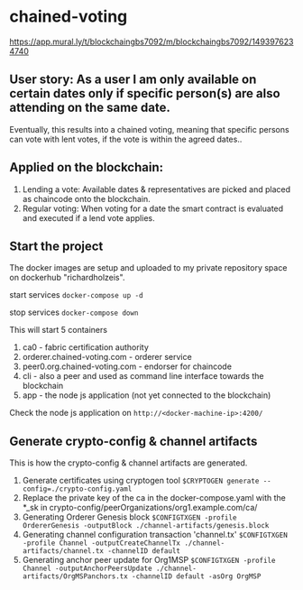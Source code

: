 # chained-voting

https://app.mural.ly/t/blockchaingbs7092/m/blockchaingbs7092/1493976234740

## User story: As a user I am only available on certain dates only if specific person(s) are also attending on the same date.

Eventually, this results into a chained voting, meaning that specific persons can vote with lent votes, if the vote is within the agreed dates..

## Applied on the blockchain: 

 1. Lending a vote: Available dates & representatives are picked and placed as chaincode onto the blockchain.
 2. Regular voting: When voting for a date the smart contract is evaluated and executed if a lend vote applies.

## Start the project

The docker images are setup and uploaded to my private repository space on dockerhub "richardholzeis".

start services
```docker-compose up -d```

stop services
```docker-compose down```

This will start 5 containers

1. ca0 - fabric certification authority 
2. orderer.chained-voting.com - orderer service
3. peer0.org.chained-voting.com - endorser for chaincode
4. cli - also a peer and used as command line interface towards the blockchain
5. app - the node js application (not yet connected to the blockchain)

Check the node js application on `http://<docker-machine-ip>:4200/`

## Generate crypto-config & channel artifacts
This is how the crypto-config & channel artifacts are generated.

1. Generate certificates using cryptogen tool
```$CRYPTOGEN generate --config=./crypto-config.yaml```
2. Replace the private key of the ca in the docker-compose.yaml with the *_sk in  crypto-config/peerOrganizations/org1.example.com/ca/
3. Generating Orderer Genesis block
```$CONFIGTXGEN -profile OrdererGenesis -outputBlock ./channel-artifacts/genesis.block```
4. Generating channel configuration transaction 'channel.tx'
```$CONFIGTXGEN -profile Channel -outputCreateChannelTx ./channel-artifacts/channel.tx -channelID default```
5. Generating anchor peer update for Org1MSP 
```$CONFIGTXGEN -profile Channel -outputAnchorPeersUpdate ./channel-artifacts/OrgMSPanchors.tx -channelID default -asOrg OrgMSP```
